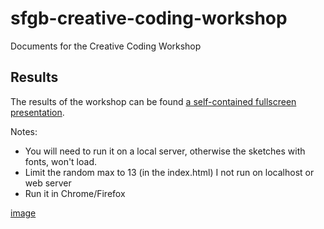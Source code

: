 # sfgb-creative-coding-workshop
Documents for the Creative Coding Workshop

## Results
The results of the workshop can be found [a self-contained fullscreen presentation](/presentation).

Notes:
- You will need to run it on a local server, otherwise the sketches with fonts, won't load.
- Limit the random max to 13 (in the index.html) I not run on localhost or web server
- Run it in Chrome/Firefox


[image](presentation/screenshots/sketch1.png)
